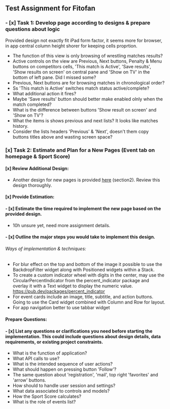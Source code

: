 ## Test Assignment for Fitofan

### - [x] Task 1: Develop page according to designs & prepare questions about logic  

Provided design not exactly fit iPad form factor, it seems more for browser, in app central column height shorer for keeping cells proprtion.

* The function of this view is only browsing of wrestling matches results?
* Active controls on the view are Previous, Next buttons, Penalty & Menu buttons on competitors cells, 'This match is Active', 'Save results', 'Show results on screen' on central pane and 'Show on TV' in the bottom of left pane. Did I missed some?
* Previous, Next buttons are for browsing matches in chronological order?
* Ss 'This match is Active' switches match status active/complete? 
* What additional action it fires?
* Maybe 'Save results' button should better make enabled olnly when the match completed?
* What is the diifference between buttons 'Show result on screen' and 'Show on TV'?
* What the items is shows previous and next lists? It looks like matches history.
* Consider the lists headers 'Previous' & 'Next', doesn't them copy buttons titles above and wasting screen space?

### [x] Task 2: Estimate and Plan for a New Pages (Event tab on homepage & Sport Score)
#### [x] Review Additional Design:
- Another design for new pages is provided [here](https://www.figma.com/design/ae34RVbsoHG9brhU3w9387/F-3?node-id=0-1&t=MaPU1lJpwzP1Ts7H-1) (section2). Review this design thoroughly.
    
#### [x] Provide Estimation:
#### - [x] Estimate the time required to implement the new page based on the provided design.
* 10h unsure yet, need more assignment details.
    
#### - [x] Outline the major steps you would take to implement this design.
###### Ways of implementation & techniques:
* For blur effect on the top and bottom of the image it possible to use the BackdropFilter widget along with Positioned widgets within a Stack.
* To create a custom indicator wheel with digits in the center, may use the CircularPercentIndicator from the percent_indicator package and overlay it with a Text widget to display the numeric value. https://pub.dev/packages/percent_indicator
* For event cards include an image, title, subtitle, and action buttons. Going to use the Card widget combined with Column and Row for layout.
* For app navigation better to use tabbar widget 
    
#### Prepare Questions:
#### - [x] List any questions or clarifications you need before starting the implementation. This could include questions about design details, data requirements, or existing project constraints.
* What is the function of application?
* What API calls to use?
* What is the intended sequence of user actions?
* What should happen on pressing button 'Follow'?
* The same question about 'registration', 'mail', top right 'favorites' and 'arrow' buttons.
* How should to handle user session and settings?
* What data associated to controls and models?
* How the Sport Score calculates?
* What is the role of events list?
  

